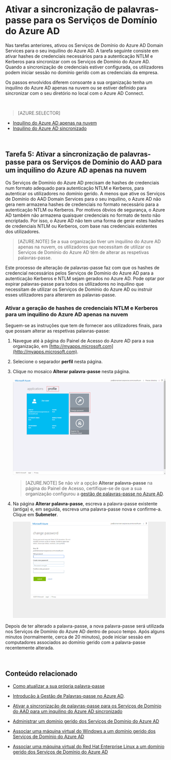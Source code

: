 <properties
    pageTitle="Serviços de Domínio do Azure AD: Ativar a sincronização de palavras-passe | Microsoft Azure"
    description="Introdução aos Serviços de Domínio do Azure Active Directory"
    services="active-directory-ds"
    documentationCenter=""
    authors="mahesh-unnikrishnan"
    manager="stevenpo"
    editor="curtand"/>

<tags
    ms.service="active-directory-ds"
    ms.workload="identity"
    ms.tgt_pltfrm="na"
    ms.devlang="na"
    ms.topic="get-started-article"
    ms.date="09/20/2016"
    ms.author="maheshu"/>


# Ativar a sincronização de palavras-passe para os Serviços de Domínio do Azure AD
Nas tarefas anteriores, ativou os Serviços de Domínio do Azure AD Domain Services para o seu inquilino do Azure AD. A tarefa seguinte consiste em ativar hashes de credenciais necessários para a autenticação NTLM e Kerberos para sincronizar com os Serviços de Domínio do Azure AD. Quando a sincronização de credenciais estiver configurada, os utilizadores podem iniciar sessão no domínio gerido com as credenciais da empresa.

Os passos envolvidos diferem consoante a sua organização tenha um inquilino do Azure AD apenas na nuvem ou se estiver definido para sincronizar com o seu diretório no local com o Azure AD Connect.

<br>

> [AZURE.SELECTOR]
- [Inquilino do Azure AD apenas na nuvem](active-directory-ds-getting-started-password-sync.md)
- [Inquilino do Azure AD sincronizado](active-directory-ds-getting-started-password-sync-synced-tenant.md)

<br>


## Tarefa 5: Ativar a sincronização de palavras-passe para os Serviços de Domínio do AAD para um inquilino do Azure AD apenas na nuvem
Os Serviços de Domínio do Azure AD precisam de hashes de credenciais num formato adequado para autenticação NTLM e Kerberos, para autenticar os utilizadores no domínio gerido. A menos que ative os Serviços de Domínio do AAD Domain Services para o seu inquilino, o Azure AD não gera nem armazena hashes de credenciais no formato necessário para a autenticação NTLM ou Kerberos. Por motivos óbvios de segurança, o Azure AD também não armazena quaisquer credenciais no formato de texto não encriptado. Por isso, o Azure AD não tem uma forma de gerar estes hashes de credenciais NTLM ou Kerberos, com base nas credenciais existentes dos utilizadores.

> [AZURE.NOTE] Se a sua organização tiver um inquilino do Azure AD apenas na nuvem, os utilizadores que necessitam de utilizar os Serviços de Domínio do Azure AD têm de alterar as respetivas palavras-passe.

Este processo de alteração de palavras-passe faz com que os hashes de credencial necessários pelos Serviços de Domínio do Azure AD para a autenticação Kerberos e NTLM sejam gerados no Azure AD. Pode optar por expirar palavras-passe para todos os utilizadores no inquilino que necessitam de utilizar os Serviços de Domínio do Azure AD ou instruir esses utilizadores para alterarem as palavras-passe.


### Ativar a geração de hashes de credenciais NTLM e Kerberos para um inquilino do Azure AD apenas na nuvem
Seguem-se as instruções que tem de fornecer aos utilizadores finais, para que possam alterar as respetivas palavras-passe:

1. Navegue até à página do Painel de Acesso do Azure AD para a sua organização, em [http://myapps.microsoft.com](http://myapps.microsoft.com).

2. Selecione o separador **perfil** nesta página.

3. Clique no mosaico **Alterar palavra-passe** nesta página.

    ![Crie uma rede virtual para os Serviços de Domínio do Azure AD.](./media/active-directory-domain-services-getting-started/user-change-password.png)

    > [AZURE.NOTE] Se não vir a opção **Alterar palavra-passe** na página do Painel de Acesso, certifique-se de que a sua organização configurou a [gestão de palavras-passe no Azure AD](../active-directory/active-directory-passwords-getting-started.md).

4. Na página **Alterar palavra-passe**, escreva a palavra-passe existente (antiga) e, em seguida, escreva uma palavra-passe nova e confirme-a. Clique em **Submeter**.

    ![Crie uma rede virtual para os Serviços de Domínio do Azure AD.](./media/active-directory-domain-services-getting-started/user-change-password2.png)

Depois de ter alterado a palavra-passe, a nova palavra-passe será utilizada nos Serviços de Domínio do Azure AD dentro de pouco tempo. Após alguns minutos (normalmente, cerca de 20 minutos), pode iniciar sessão em computadores associados ao domínio gerido com a palavra-passe recentemente alterada.

<br>

## Conteúdo relacionado

- [Como atualizar a sua própria palavra-passe](../active-directory/active-directory-passwords-update-your-own-password.md)

- [Introdução à Gestão de Palavras-passe no Azure AD](../active-directory/active-directory-passwords-getting-started.md).

- [Ativar a sincronização de palavras-passe para os Serviços de Domínio do AAD para um inquilino do Azure AD sincronizado](active-directory-ds-getting-started-password-sync-synced-tenant.md)

- [Administrar um domínio gerido dos Serviços de Domínio do Azure AD](active-directory-ds-admin-guide-administer-domain.md)

- [Associar uma máquina virtual do Windows a um domínio gerido dos Serviços de Domínio do Azure AD](active-directory-ds-admin-guide-join-windows-vm.md)

- [Associar uma máquina virtual do Red Hat Enterprise Linux a um domínio gerido dos Serviços de Domínio do Azure AD](active-directory-ds-admin-guide-join-rhel-linux-vm.md)



<!--HONumber=Sep16_HO3-->


